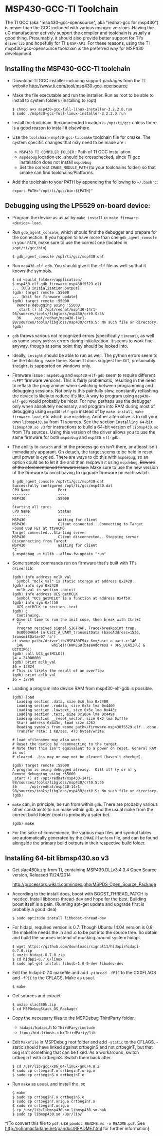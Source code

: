 
MSP430-GCC-TI Toolchain
=======================

The TI GCC (aka "msp430-gcc-opensource", aka "redhat-gcc for msp430") is newer 
than the GCC included with various mspgcc versions. Having the uC manufacturer
actively support the compiler and toolchain is usually a good thing. Presumably, 
it should also provide better support for TI's `driverlib` and hopefully for TI's 
`USP-API`. For these reasons, using the TI msp430-gcc-opensource toolchain is the 
preferred way for MSP430 development.

Installing the MSP430-GCC-TI toolchain
--------------------------------------

* Download TI GCC installer including support packages from the TI website
  <http://www.ti.com/tool/msp430-gcc-opensource>

* Make the file executable and run the installer. Run as root to be able to 
  install to system folders (installing to /opt)
    
    ~~~
    $ chmod a+x msp430-gcc-full-linux-installer-3.2.2.0.run
    $ sudo ./msp430-gcc-full-linux-installer-3.2.2.0.run
    ~~~
    
* Install the toolchain. Recommended location is `/opt/ti/gcc` unless there 
  is a good reason to install it elsewhere.

* Use the `toolchain-msp430-gcc-ti.cmake` toolchain file for cmake. The system
  specific changes that may need to be made are : 
    - `MSP430_TI_COMPILER_FOLDER` : Path of TI GCC installation
    - `mspdebug` location etc. should be crosschecked, since TI gcc installation
      does not install `mspdebug`
    - Set the correct `CMAKE_MODULE_PATH` (to your toolchains folder) so that 
      cmake can find toolchains/Platforms.

* Add the toolchain to your PATH by appending the following to `~/.bashrc`:

    ~~~
    export PATH="/opt/ti/gcc/bin:${PATH}"
    ~~~


Debugging using the LP5529 on-board device:
-------------------------------------------

* Program the device as usual by `make install` or `make firmware-<device>-load`.

* Run `gdb_agent_console`, which should find the debugger and prepare for the 
  connection. If you happen to have more than one `gdb_agent_console` in your
  `PATH`, make sure to use the correct one (located in `/opt/ti/gcc/bin`)

    ~~~
    $ gdb_agent_console /opt/ti/gcc/msp430.dat
    ~~~

* Run `msp430-elf-gdb`. You should give it the `elf` file as well so that it knows
  the symbols. 

    ~~~
    $ cd <build_folder>/application/
    $ msp430-elf-gdb firmware-msp430f5529.elf 
    ... [GDB initialization output]
    (gdb) target remote :55000
    ... [Wait for firmware update]
    (gdb) target remote :55000
      Remote debugging using :55000
      _start () at /opt/redhat/msp430-14r1-98/sources/tools/libgloss/msp430/crt0.S:36
      36      /opt/redhat/msp430-14r1-98/sources/tools/libgloss/msp430/crt0.S: No such file or directory.
    (gdb) 
    ~~~

* `gdb` throws various not recognized errors (specifically `timeout`), as well as some 
  scary `python` errors during initialization. It seems to work fine anyway, though at 
  some point they should be looked into. 

* Ideally, `insight` should be able to run as well. The python errors seem to be the
  blocking issue there. Some TI docs suggest the `GUI`, presumably `insight`, is supported
  on windows only.

* Firmware issue : `mspdebug` and `msp430-elf-gdb` seem to require different `ezFET`
  firmware versions. This is fairly problematic, resulting in the need to reflash the 
  programmer when switching between programming and debugging sessions. Not only is this
  painfully slow, constantly reflashing the device is likely to reduce it's life. A way to 
  program using `msp430-elf-gdb` would probably be nicer. For now, perhaps use the 
  debugger only when absolutely necessary, and program into RAM during most of debugging
  using `msp430-elf-gdb` instead of by `make install`, `make firmware-load`, etc which use
  `mspdebug`. Another alternative is to roll your own `libmsp430.so` from TI sources. See 
  the section `Installing 64-bit libmsp430.so v3` for instructions to build a 64-bit 
  version of `libmsp430.so` from TI's sources. Using this version of the driver allows you 
  to use the same firmware for both `mspdebug` and `msp430-elf-gdb`.

* The ability to `detach` and let the process go on isn't there, or atleast isn't 
  immediately apparant. On detach, the target seems to be held in reset until power
  is cycled. There are ways to do this with `mspdebug`, so an option could be to let
  it die and then respawn it using `mspdebug`. ~~Beware of the aforementioned firmware 
  issue.~~ Make sure to use the new version of the firmware to avoid having to upgrade 
  firmware on each switch.

    ~~~
    $ gdb_agent_console /opt/ti/gcc/msp430.dat 
    Successfully configured /opt/ti/gcc/msp430.dat
    CPU Name             Port
    --------             ----
    MSP430              :55000

    Starting all cores
    CPU Name             Status
    --------             ------
    MSP430               Waiting for client
    MSP430               Client connected...Connecting to Target
    Found USB FET at ttyACM0
    Target connected...Starting server
    MSP430               Client disconnected...Stopping server
    Disconnecting from Target
    MSP430               Waiting for client
    ^C
    $ mspdebug -n tilib --allow-fw-update "run"
    ~~~

* Some sample commands run on firmware that's built with TI's `driverlib`:

    ~~~
    (gdb) info address mclk_val
      Symbol "mclk_val" is static storage at address 0x2420.
    (gdb) info sym 0x2420
      mclk_val in section .noinit
    (gdb) info address UCS_getMCLK
      Symbol "UCS_getMCLK" is a function at address 0x4f50.
    (gdb) info sym 0x4f50
      UCS_getMCLK in section .text
    (gdb) c 
      Continuing.
    # Give it time to run the init code, then break with Ctrl+C
      ^C
      Program received signal SIGTRAP, Trace/breakpoint trap.
      0x000046b4 in USCI_A_UART_transmitData (baseAddress=1536, transmitData=97 'a')
	at <some path>/driverlib/MSP430F5xx_6xx/usci_a_uart.c:146
      146             while(!(HWREG8(baseAddress + OFS_UCAxIFG) & UCTXIFG))
    (gdb) call UCS_getMCLK()
    $4 = 24000000
    (gdb) print mclk_val
    $6 = 13824
    # This is likely the result of an overflow
    (gdb) print aclk_val
    $6 = 32768
    ~~~

* Loading a program into device RAM from msp430-elf-gdb is possible.

    ~~~
    (gdb) load
      Loading section .data, size 0x6 lma 0x2400
      Loading section .rodata, size 0x3c lma 0x4400
      Loading section .lowtext, size 0x5e lma 0x443c
      Loading section .text, size 0x1004 lma 0x449a
      Loading section __reset_vector, size 0x2 lma 0xfffe
      Start address 0x443c, load size 4262
      Reading symbols from <some path>/firmware-msp430f5529.elf...done.
      Transfer rate: 1 KB/sec, 473 bytes/write.
    
    # load <filename> may also work
    # Reset the device by reconnecting to the target.
    # Note that this isn't equivalent to a power on reset. General RAM is not 
    # cleared. .bss may or may not be cleared (haven't checked).
    
    (gdb) target remote :55000
    A program is being debugged already.  Kill it? (y or n) y
    Remote debugging using :55000
    _start () at /opt/redhat/msp430-14r1-98/sources/tools/libgloss/msp430/crt0.S:36
    36      /opt/redhat/msp430-14r1-98/sources/tools/libgloss/msp430/crt0.S: No such file or directory.
    (gdb)
    ~~~
    
* `make` can, in principle, be run from within `gdb`. There are probably various other 
  constraints to run make within gdb, and the usual make from the correct build folder 
  (root) is probably a safer bet.
    
    ~~~
    (gdb) make
    ~~~

* For the sake of convenience, the various map files and symbol tables are 
  automatically generated by the `CMAKE` `Platform` file, and can be found alongside
  the primary build outputs in their respective build folder.


Installing 64-bit libmsp430.so v3
---------------------------------

* Get slac460k.zip from TI, containing MSP430.DLLv3.4.3.4 Open Source version, 
  Released 11/24/2014

    <http://processors.wiki.ti.com/index.php/MSPDS_Open_Source_Package>
    

* According to the install docs, boost with BOOST_THREAD_PATCH is needed. Install
  libboost-thread-dev and hope for the best. Building boost itself is a pain. 
  (Running apt-get update and upgrade first is probably a good idea)

    ~~~
    $ sudo aptitude install libboost-thread-dev
    ~~~

* For hidapi, required version is 0.7. Though Ubuntu 14.04 version is 0.8,
  the makefile needs the .h and .o to be put into the source tree. So obtain 
  and build the sources instead of mucking around system hidapi.

    ~~~
    $ wget https://github.com/downloads/signal11/hidapi/hidapi-0.7.0.zip
    $ unzip hidapi-0.7.0.zip
    $ cd hidapi-0.7.0/linux
    $ sudo apt-get install libusb-1.0-0-dev libudev-dev
    ~~~
    
* Edit the hidapi-0.7.0 makefile and add `-pthread -fPIC` to the CXXFLAGS and 
  `-fPIC` to the CFLAGS. Make as usual. 

    ~~~
    $ make
    ~~~

* Get sources and extract

    ~~~
    $ unzip slac460k.zip
    $ cd MSPDebugStack_OS_Package/
    ~~~
    
* Copy the necessary files to the MSPDebug ThirdParty folder. 
    - `hidapi/hidapi`.h to `ThirdPary/include` 
    - `linux/hid-libusb.o` to `ThirdParty/lib`

* Edit `Makefile` in MSPDebug root folder and add `-static` to the CFLAGS. 
  -static should have linked against crtbeginS and not crtbeginT, but that
  bug isn't something that can be fixed. As a workaround, switch crtbeginT 
  with crtbeginS. Switch them back after.
    
    ~~~
    $ cd /usr/lib/gcc/x86_64-linux-gnu/4.8.2
    $ sudo cp crtbeginT.o crtbeginT.orig.o
    $ sudo cp crtbeginS.o crtbeginT.o
    ~~~
    
* Run `make` as usual, and install the .so

    ~~~
    $ make
    $ sudo cp crtbeginT.o crtbeginS.o
    $ sudo cp crtbeginT.orig.o crtbeginT.o
    $ sudo rm crtbeginT.orig.o
    $ cp /usr/lib/libmsp430.so libmsp430.so.bak
    $ sudo cp libmsp430.so /usr/lib/
    ~~~



^[To convert this file to `pdf`, use `pandoc README.md -o README.pdf`. See 
<http://johnmacfarlane.net/pandoc/README.html> for further information]

